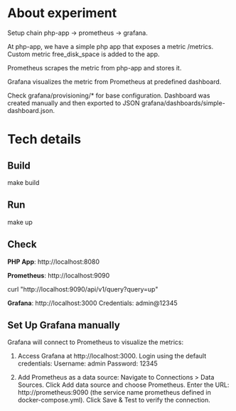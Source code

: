 # About experiment
Setup chain php-app -> prometheus -> grafana.

At php-app, we have a simple php app that exposes a metric /metrics. Custom metric free_disk_space is added to the app.

Prometheus scrapes the metric from php-app and stores it.

Grafana visualizes the metric from Prometheus at predefined dashboard.

Check grafana/provisioning/* for base configuration.
Dashboard was created manually and then exported to JSON grafana/dashboards/simple-dashboard.json.

# Tech details

## Build

make build

## Run

make up

## Check

**PHP App**: http://localhost:8080

**Prometheus**: http://localhost:9090

curl "http://localhost:9090/api/v1/query?query=up"

**Grafana**: http://localhost:3000
Credentials: admin@12345

## Set Up Grafana manually
Grafana will connect to Prometheus to visualize the metrics:

1. Access Grafana at http://localhost:3000.
Login using the default credentials:
Username: admin
Password: 12345

2. Add Prometheus as a data source:
Navigate to Connections > Data Sources.
Click Add data source and choose Prometheus.
Enter the URL: http://prometheus:9090 (the service name prometheus defined in docker-compose.yml).
Click Save & Test to verify the connection.
